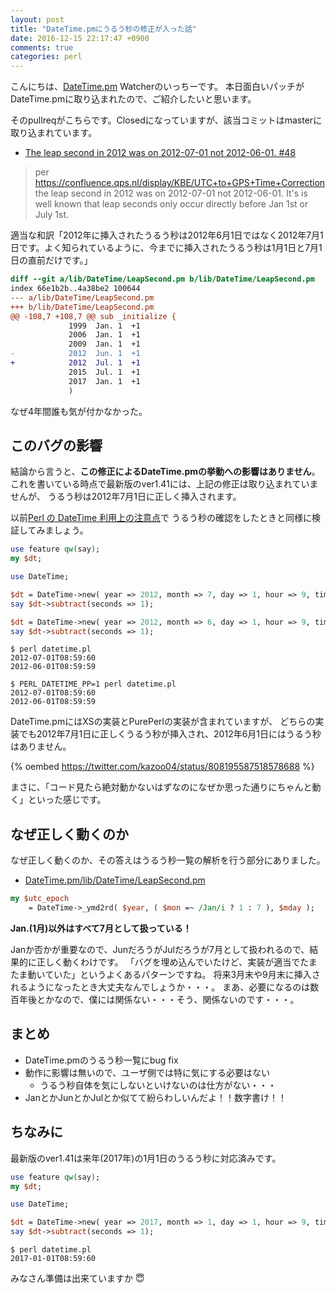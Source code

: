 ```yaml
---
layout: post
title: "DateTime.pmにうるう秒の修正が入った話"
date: 2016-12-15 22:17:47 +0900
comments: true
categories: perl
---
```


こんにちは、[DateTime.pm](https://metacpan.org/pod/DateTime) Watcherのいっちーです。
本日面白いパッチがDateTime.pmに取り込まれたので、ご紹介したいと思います。

<!-- More -->

そのpullreqがこちらです。Closedになっていますが、該当コミットはmasterに取り込まれています。

- [The leap second in 2012 was on 2012-07-01 not 2012-06-01. #48](https://github.com/houseabsolute/DateTime.pm/pull/48)

> per https://confluence.qps.nl/display/KBE/UTC+to+GPS+Time+Correction the leap second in 2012 was on 2012-07-01 not 2012-06-01. It's is well known that leap seconds only occur directly before Jan 1st or July 1st.

適当な和訳「2012年に挿入されたうるう秒は2012年6月1日ではなく2012年7月1日です。よく知られているように、今までに挿入されたうるう秒は1月1日と7月1日の直前だけです。」

``` diff
diff --git a/lib/DateTime/LeapSecond.pm b/lib/DateTime/LeapSecond.pm
index 66e1b2b..4a38be2 100644
--- a/lib/DateTime/LeapSecond.pm
+++ b/lib/DateTime/LeapSecond.pm
@@ -108,7 +108,7 @@ sub _initialize {
             1999  Jan. 1  +1
             2006  Jan. 1  +1
             2009  Jan. 1  +1
-            2012  Jun. 1  +1
+            2012  Jul. 1  +1
             2015  Jul. 1  +1
             2017  Jan. 1  +1
             )
```

なぜ4年間誰も気が付かなかった。


## このバグの影響

結論から言うと、**この修正によるDateTime.pmの挙動への影響はありません**。
これを書いている時点で最新版のver1.41には、上記の修正は取り込まれていませんが、
うるう秒は2012年7月1日に正しく挿入されます。

以前[Perl の DateTime 利用上の注意点](//shogo82148.github.io/blog/2015/12/09/perl-datetime/)で
うるう秒の確認をしたときと同様に検証してみましょう。

``` perl
use feature qw(say);
my $dt;

use DateTime;

$dt = DateTime->new( year => 2012, month => 7, day => 1, hour => 9, time_zone => 'Asia/Tokyo' );
say $dt->subtract(seconds => 1);

$dt = DateTime->new( year => 2012, month => 6, day => 1, hour => 9, time_zone => 'Asia/Tokyo' );
say $dt->subtract(seconds => 1);
```

``` plain
$ perl datetime.pl
2012-07-01T08:59:60
2012-06-01T08:59:59

$ PERL_DATETIME_PP=1 perl datetime.pl
2012-07-01T08:59:60
2012-06-01T08:59:59
```

DateTime.pmにはXSの実装とPurePerlの実装が含まれていますが、
どちらの実装でも2012年7月1日に正しくうるう秒が挿入され、2012年6月1日にはうるう秒はありません。


{% oembed https://twitter.com/kazoo04/status/808195587518578688 %}

まさに、「コード見たら絶対動かないはずなのになぜか思った通りにちゃんと動く」といった感じです。


## なぜ正しく動くのか

なぜ正しく動くのか、その答えはうるう秒一覧の解析を行う部分にありました。

- [DateTime.pm/lib/DateTime/LeapSecond.pm](https://github.com/houseabsolute/DateTime.pm/blob/ff0e3780ea1c841eb17a0245f5f8061cf10c28d3/lib/DateTime/LeapSecond.pm#L40-L41)

``` perl
my $utc_epoch
    = DateTime->_ymd2rd( $year, ( $mon =~ /Jan/i ? 1 : 7 ), $mday );
```

**Jan.(1月)以外はすべて7月として扱っている！**

Janか否かが重要なので、JunだろうがJulだろうが7月として扱われるので、結果的に正しく動くわけです。
「バグを埋め込んでいたけど、実装が適当でたまたま動いていた」というよくあるパターンですね。
将来3月末や9月末に挿入されるようになったとき大丈夫なんでしょうか・・・。
まあ、必要になるのは数百年後とかなので、僕には関係ない・・・そう、関係ないのです・・・。


## まとめ

- DateTime.pmのうるう秒一覧にbug fix
- 動作に影響は無いので、ユーザ側では特に気にする必要はない
  - うるう秒自体を気にしないといけないのは仕方がない・・・
- JanとかJunとかJulとか似てて紛らわしいんだよ！！数字書け！！


## ちなみに

最新版のver1.41は来年(2017年)の1月1日のうるう秒に対応済みです。

``` perl
use feature qw(say);
my $dt;

use DateTime;

$dt = DateTime->new( year => 2017, month => 1, day => 1, hour => 9, time_zone => 'Asia/Tokyo' );
say $dt->subtract(seconds => 1);
```

``` plain
$ perl datetime.pl
2017-01-01T08:59:60
```

みなさん準備は出来ていますか 😇
